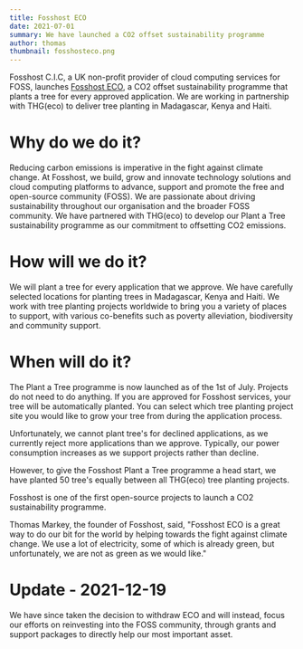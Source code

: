 ```yaml
---
title: Fosshost ECO 
date: 2021-07-01
summary: We have launched a CO2 offset sustainability programme
author: thomas
thumbnail: fosshosteco.png
---
```


Fosshost C.I.C, a UK non-profit provider of cloud computing services for FOSS, launches [Fosshost ECO](https://eco.fossho.st), a CO2 offset sustainability programme that plants a tree for every approved application.  We are working in partnership with THG(eco) to deliver tree planting in Madagascar, Kenya and Haiti.

# Why do we do it?

Reducing carbon emissions is imperative in the fight against climate change. At Fosshost, we build, grow and innovate technology solutions and cloud computing platforms to advance, support and promote the free and open-source community (FOSS). We are passionate about driving sustainability throughout our organisation and the broader FOSS community. We have partnered with THG(eco) to develop our Plant a Tree sustainability programme as our commitment to offsetting CO2 emissions.

# How will we do it?

We will plant a tree for every application that we approve. We have carefully selected locations for planting trees in Madagascar, Kenya and Haiti. We work with tree planting projects worldwide to bring you a variety of places to support, with various co-benefits such as poverty alleviation, biodiversity and community support.

# When will do it?

The Plant a Tree programme is now launched as of the 1st of July. Projects do not need to do anything. If you are approved for Fosshost services, your tree will be automatically planted. You can select which tree planting project site you would like to grow your tree from during the application process. 

Unfortunately, we cannot plant tree's for declined applications, as we currently reject more applications than we approve. Typically, our power consumption increases as we support projects rather than decline.

However, to give the Fosshost Plant a Tree programme a head start, we have planted 50 tree's equally between all THG(eco) tree planting projects.

Fosshost is one of the first open-source projects to launch a CO2 sustainability programme.

Thomas Markey, the founder of Fosshost, said, "Fosshost ECO is a great way to do our bit for the world by helping towards the fight against climate change. We use a lot of electricity, some of which is already green, but unfortunately, we are not as green as we would like."

# Update - 2021-12-19
We have since taken the decision to withdraw ECO and will instead, focus our efforts on reinvesting into the FOSS community, through grants and support packages to directly help our most important asset.
